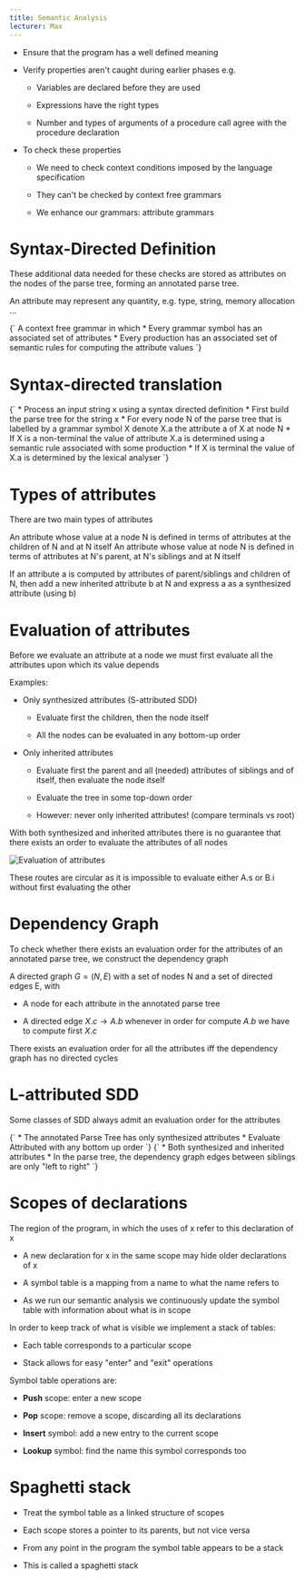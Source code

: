 ```yaml
---
title: Semantic Analysis
lecturer: Max
---
```


-   Ensure that the program has a well defined meaning

-   Verify properties aren't caught during earlier phases e.g.

    -   Variables are declared before they are used

    -   Expressions have the right types

    -   Number and types of arguments of a procedure call agree with the
        procedure declaration

-   To check these properties

    -   We need to check context conditions imposed by the language
        specification

    -   They can't be checked by context free grammars

    -   We enhance our grammars: attribute grammars

# Syntax-Directed Definition

These additional data needed for these checks are stored as attributes
on the nodes of the parse tree, forming an annotated parse tree.

An attribute may represent any quantity, e.g. type, string, memory
allocation \...

<Definition name="Syntax-Directed Definition">
{`
A context free grammar in which
  * Every grammar symbol has an associated set of attributes
  * Every production has an associated set of semantic rules for computing the attribute values
`}
</Definition>

# Syntax-directed translation

<Definition name="Syntax-Directed Translation">
{`
  * Process an input string x using a syntax directed definition
  * First build the parse tree for the string x
  * For every node N of the parse tree that is labelled by a grammar symbol X denote X.a the attribute a of X at node N 
  * If X is a non-terminal the value of attribute X.a is determined using a semantic rule associated with some production 
  * If X is terminal the value of X.a is determined by the lexical analyser
`}
</Definition>

# Types of attributes

There are two main types of attributes

<Definition name="Synthesized attribute">
    An attribute whose value at a node N is defined in terms of attributes at
    the children of N and at N itself
</Definition>

<Definition name="Inherited Attribute">
    An attribute whose value at node N is defined in terms of attributes at
    N's parent, at N's siblings and at N itself
</Definition>

If an attribute a is computed by attributes of parent/siblings and
children of N, then add a new inherited attribute b at N and express a
as a synthesized attribute (using b)

# Evaluation of attributes

Before we evaluate an attribute at a node we must first evaluate all the
attributes upon which its value depends

Examples:

-   Only synthesized attributes (S-attributed SDD)

    -   Evaluate first the children, then the node itself

    -   All the nodes can be evaluated in any bottom-up order

-   Only inherited attributes

    -   Evaluate first the parent and all (needed) attributes of
        siblings and of itself, then evaluate the node itself

    -   Evaluate the tree in some top-down order

    -   However: never only inherited attributes! (compare terminals vs
        root)

With both synthesized and inherited attributes there is no guarantee
that there exists an order to evaluate the attributes of all nodes

![Evaluation of attributes](/img/Year_2/Networks_and_Systems/Compiler_Design/Semantic_Analysis/Evaluation_Attributes.webp)

These routes are circular as it is impossible to evaluate either A.s or
B.i without first evaluating the other

# Dependency Graph

To check whether there exists an evaluation order for the attributes of
an annotated parse tree, we construct the dependency graph

A directed graph $G=(N,E)$ with a set of nodes N and a set of directed
edges E, with

-   A node for each attribute in the annotated parse tree

-   A directed edge $X.c\rightarrow A.b$ whenever in order for compute
    $A.b$ we have to compute first $X.c$

There exists an evaluation order for all the attributes iff the
dependency graph has no directed cycles

# L-attributed SDD

Some classes of SDD always admit an evaluation order for the attributes

<Definition name="S-Attributed SDD">
{`
* The annotated Parse Tree has only synthesized attributes
* Evaluate Attributed with any bottom up order
`}
</Definition>

<Definition name="L-Attributed SDD">
{`
* Both synthesized and inherited attributes
* In the parse tree, the dependency graph edges between siblings are only "left to right"
`}
</Definition>

# Scopes of declarations

<Definition name="Scope of declaration">
The region of the program, in which the uses of x refer to this
declaration of x
</Definition>

-   A new declaration for x in the same scope may hide older
    declarations of x

-   A symbol table is a mapping from a name to what the name refers to

-   As we run our semantic analysis we continuously update the symbol
    table with information about what is in scope

In order to keep track of what is visible we implement a stack of
tables:

-   Each table corresponds to a particular scope

-   Stack allows for easy "enter" and "exit" operations

Symbol table operations are:

-   **Push** scope: enter a new scope

-   **Pop** scope: remove a scope, discarding all its declarations

-   **Insert** symbol: add a new entry to the current scope

-   **Lookup** symbol: find the name this symbol corresponds too

# Spaghetti stack

-   Treat the symbol table as a linked structure of scopes

-   Each scope stores a pointer to its parents, but not vice versa

-   From any point in the program the symbol table appears to be a stack

-   This is called a spaghetti stack
